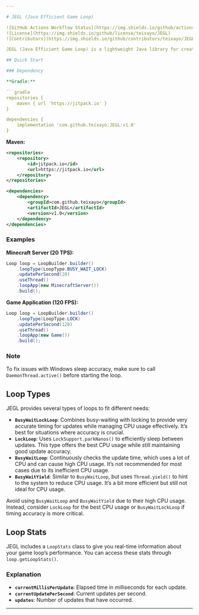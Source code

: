 ```yaml
---

# JEGL (Java Efficient Game Loop)

![GitHub Actions Workflow Status](https://img.shields.io/github/actions/workflow/status/teixayo/JEGL/run-tests.yml)
![License](https://img.shields.io/github/license/teixayo/JEGL)
![Contributors](https://img.shields.io/github/contributors/teixayo/JEGL)

JEGL (Java Efficient Game Loop) is a lightweight Java library for creating smooth and efficient game loops. It helps manage game updates and timing accurately while using minimal CPU resources. It’s perfect for game development and real-time applications.

## Quick Start

### Dependency

**Gradle:**

```gradle
repositories {
    maven { url 'https://jitpack.io' }
}

dependencies {
    implementation 'com.github.teixayo:JEGL:v1.0'
}
```

**Maven:**

```xml
<repositories>
    <repository>
        <id>jitpack.io</id>
        <url>https://jitpack.io</url>
    </repository>
</repositories>

<dependencies>
    <dependency>
        <groupId>com.github.teixayo</groupId>
        <artifactId>JEGL</artifactId>
        <version>v1.0</version>
    </dependency>
</dependencies>
```

### Examples

**Minecraft Server (20 TPS):**

```java
Loop loop = LoopBuilder.builder()
    .loopType(LoopType.BUSY_WAIT_LOCK)
    .updatePerSecond(20)
    .useThread()
    .loopApp(new MinecraftServer())
    .build();
```

**Game Application (120 FPS):**

```java
Loop loop = LoopBuilder.builder()
    .loopType(LoopType.LOCK)
    .updatePerSecond(120)
    .useThread()
    .loopApp(new Game())
    .build();
```

### Note

To fix issues with Windows sleep accuracy, make sure to call `DaemonThread.active()` before starting the loop.

## Loop Types

JEGL provides several types of loops to fit different needs:

- **`BusyWaitLockLoop`**: Combines busy-waiting with locking to provide very accurate timing for updates while managing CPU usage effectively. It’s best for situations where accuracy is crucial.
- **`LockLoop`**: Uses `LockSupport.parkNanos()` to efficiently sleep between updates. This type offers the best CPU usage while still maintaining good update accuracy.
- **`BusyWaitLoop`**: Continuously checks the update time, which uses a lot of CPU and can cause high CPU usage. It’s not recommended for most cases due to its inefficient CPU usage.
- **`BusyWaitYield`**: Similar to `BusyWaitLoop`, but uses `Thread.yield()` to hint to the system to reduce CPU usage. It’s a bit more efficient but still not ideal for CPU usage.

Avoid using `BusyWaitLoop` and `BusyWaitYield` due to their high CPU usage. Instead, consider `LockLoop` for the best CPU usage or `BusyWaitLockLoop` if timing accuracy is more critical.

## Loop Stats

JEGL includes a `LoopStats` class to give you real-time information about your game loop’s performance. You can access these stats through `loop.getLoopStats()`.

### Explanation

- **`currentMillisPerUpdate`**: Elapsed time in milliseconds for each update.
- **`currentUpdatePerSecond`**: Current updates per second.
- **`updates`**: Number of updates that have occurred.

---
```

